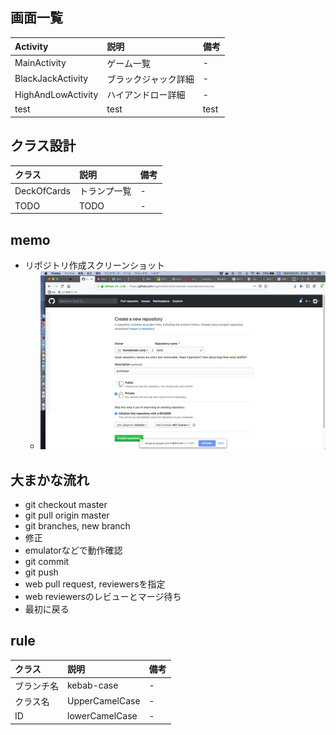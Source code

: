 ## 画面一覧

|Activity|説明|備考|
|:---|:---|:---|
|MainActivity|ゲーム一覧|-|
|BlackJackActivity|ブラックジャック詳細|-|
|HighAndLowActivity|ハイアンドロー詳細|-|
|test|test|test|

## クラス設計

|クラス|説明|備考|
|:---|:---|:---|
|DeckOfCards|トランプ一覧|-|
|TODO|TODO|-|

## memo

- リポジトリ作成スクリーンショット
  - ![リポジトリ作成スクリーンショット](documents/newRepository.png "リポジトリ作成スクリーンショット") 

## 大まかな流れ

- git checkout master
- git pull origin master
- git branches, new branch
- 修正
- emulatorなどで動作確認
- git commit
- git push
- web pull request, reviewersを指定
- web reviewersのレビューとマージ待ち
- 最初に戻る

<!---
# memo

1. test
1. test
1. test

- test
  - test
    - test
-->

## rule

|クラス|説明|備考|
|:---|:---|:---|
|ブランチ名|kebab-case|-|
|クラス名|UpperCamelCase|-|
|ID|lowerCamelCase|-|
